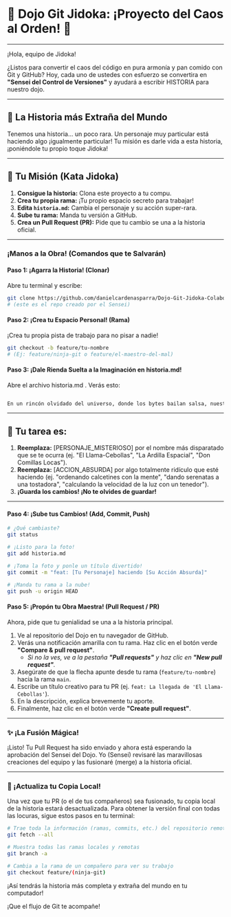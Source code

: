 # 🥋 Dojo Git Jidoka: ¡Proyecto del Caos al Orden! 🚀

---

¡Hola, equipo de Jidoka!

¿Listos para convertir el caos del código en pura armonía y pan comido con Git y GitHub? Hoy, cada uno de ustedes con esfuerzo se convertira en  **"Sensei del Control de Versiones"** y ayudará a escribir HISTORIA para nuestro dojo.

---

## 📖 La Historia más Extraña del Mundo

Tenemos una historia... un poco rara. Un personaje muy particular está haciendo algo ¡igualmente particular! Tu misión es darle vida a esta historia, ¡poniéndole tu propio toque Jidoka!

---

## 🎯 Tu Misión (Kata Jidoka)

1.  **Consigue la historia:** Clona este proyecto a tu compu.
2.  **Crea tu propia rama:** ¡Tu propio espacio secreto para trabajar!
3.  **Edita `historia.md`:** Cambia el personaje y su acción super-rara.
4.  **Sube tu rama:** Manda tu versión a GitHub.
5.  **Crea un Pull Request (PR):** Pide que tu cambio se una a la historia oficial.

---

### **¡Manos a la Obra! (Comandos que te Salvarán)**

#### **Paso 1: ¡Agarra la Historia! (Clonar)**

Abre tu terminal y escribe:

```bash
git clone https://github.com/danielcardenasparra/Dojo-Git-Jidoka-Colaboracion.git
# (este es el repo creado por el Sensei)
```



#### **Paso 2: ¡Crea tu Espacio Personal! (Rama)**
¡Crea tu propia pista de trabajo para no pisar a nadie!


```bash
git checkout -b feature/tu-nombre
# (Ej: feature/ninja-git o feature/el-maestro-del-mal)
```

#### **Paso 3: ¡Dale Rienda Suelta a la Imaginación en historia.md!**
Abre el archivo historia.md . Verás esto:

```markdown

En un rincón olvidado del universo, donde los bytes bailan salsa, nuestro enigmático personaje **[PERSONAJE_MISTERIOSO]** estaba **[ACCION_ABSURDA]** mientras buscaba el sentido de la vida... o al menos, la última versión del café.

```

---

## 🎯 Tu tarea es:

1.  **Reemplaza:** [PERSONAJE_MISTERIOSO] por el nombre más disparatado que se te ocurra (ej. "El Llama-Cebollas", "La Ardilla Espacial", "Don Comillas Locas").
2.  **Reemplaza:** [ACCION_ABSURDA] por algo totalmente ridículo que esté haciendo (ej. "ordenando calcetines con la mente", "dando serenatas a una tostadora", "calculando la velocidad de la luz con un tenedor").
3.  **¡Guarda los cambios! ¡No te olvides de guardar!**

---






#### **Paso 4: ¡Sube tus Cambios! (Add, Commit, Push)**


```bash
# ¿Qué cambiaste?
git status

# ¡Listo para la foto!
git add historia.md

# ¡Toma la foto y ponle un título divertido!
git commit -m "feat: [Tu Personaje] haciendo [Su Acción Absurda]"

# ¡Manda tu rama a la nube!
git push -u origin HEAD

```

#### **Paso 5: ¡Propón tu Obra Maestra! (Pull Request / PR)**

Ahora, pide que tu genialidad se una a la historia principal.

1.  Ve al repositorio del Dojo en tu navegador de GitHub.
2.  Verás una notificación amarilla con tu rama. Haz clic en el botón verde **"Compare & pull request"**.
    * *Si no la ves, ve a la pestaña **"Pull requests"** y haz clic en **"New pull request"**.*
3.  Asegúrate de que la flecha apunte desde tu rama (`feature/tu-nombre`) hacia la rama `main`.
4.  Escribe un título creativo para tu PR (ej. `feat: La llegada de 'El Llama-Cebollas'`).
5.  En la descripción, explica brevemente tu aporte.
6.  Finalmente, haz clic en el botón verde **"Create pull request"**.

---

### ✨ ¡La Fusión Mágica!

¡Listo! Tu Pull Request ha sido enviado y ahora está esperando la aprobación del Sensei del Dojo. Yo (Sensei) revisaré las maravillosas creaciones del equipo y las fusionaré (merge) a la historia oficial.

---

### 🔄 ¡Actualiza tu Copia Local!

Una vez que tu PR (o el de tus compañeros) sea fusionado, tu copia local de la historia estará desactualizada. Para obtener la versión final con todas las locuras, sigue estos pasos en tu terminal:


```bash
# Trae toda la información (ramas, commits, etc.) del repositorio remoto
git fetch --all

# Muestra todas las ramas locales y remotas
git branch -a

# Cambia a la rama de un compañero para ver su trabajo
git checkout feature/(ninja-git)
```
¡Así tendrás la historia más completa y extraña del mundo en tu computador!

¡Que el flujo de Git te acompañe!
